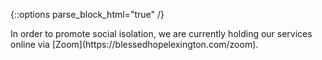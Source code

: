 <link href="https://stackpath.bootstrapcdn.com/bootstrap/4.4.1/css/bootstrap.min.css" rel="stylesheet" integrity="sha384-Vkoo8x4CGsO3+Hhxv8T/Q5PaXtkKtu6ug5TOeNV6gBiFeWPGFN9MuhOf23Q9Ifjh" crossorigin="anonymous">

{::options parse_block_html="true" /}
<div class="alert alert-primary" role="alert">
    In order to promote social isolation, we are currently holding our services online via [Zoom](https://blessedhopelexington.com/zoom).
</div>